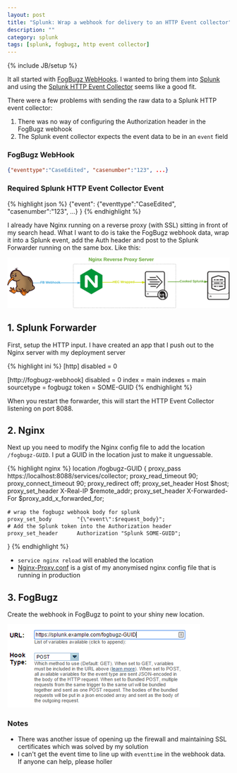 ```yaml
---
layout: post
title: "Splunk: Wrap a webhook for delivery to an HTTP Event collector"
description: ""
category: splunk
tags: [splunk, fogbugz, http event collector]
---
```

{% include JB/setup %}

It all started with [FogBugz WebHooks](http://help.fogcreek.com/10800/webhooks).  I wanted to bring them into [Splunk](http://splunk.com) and using the [Splunk HTTP Event Collector](http://docs.splunk.com/Documentation/Splunk/latest/Data/UsetheHTTPEventCollector) seems like a good fit.

There were a few problems with sending the raw data to a Splunk HTTP event collector:

1. There was no way of configuring the Authorization header in the FogBugz webhook
2. The Splunk event collector expects the event data to be in an `event` field

### FogBugz WebHook

```json
{"eventtype":"CaseEdited", "casenumber":"123", ...}
```

### Required Splunk HTTP Event Collector Event

{% highlight json %}
{"event": {"eventtype":"CaseEdited", "casenumber":"123", ...} }
{% endhighlight %}

I already have Nginx running on a reverse proxy (with SSL) sitting in front of my search head.  What I want to do is take the FogBugz webhook data, wrap it into a Splunk event, add the Auth header and post to the Splunk Forwarder running on the same box. Like this:

![Webhook Architecture](/assets/FogBugzWebhookArchitecture.png)

## 1. Splunk Forwarder

First, setup the HTTP input.  I have created an app that I push out to the Nginx server with my deployment server

{% highlight ini %}
[http]
disabled = 0

[http://fogbugz-webhook]
disabled = 0
index = main
indexes = main
sourcetype = fogbugz
token = SOME-GUID
{% endhighlight %}

When you restart the forwarder, this will start the HTTP Event Collector listening on port 8088.

## 2. Nginx
Next up you need to modify the Nginx config file to add the location `/fogbugz-GUID`.  I put a GUID in the location just to make it unguessable.

{% highlight nginx %}
location /fogbugz-GUID {
    proxy_pass            https://localhost:8088/services/collector;
    proxy_read_timeout    90;
    proxy_connect_timeout 90;
    proxy_redirect        off;
    proxy_set_header      Host $host;
    proxy_set_header      X-Real-IP $remote_addr;
    proxy_set_header      X-Forwarded-For $proxy_add_x_forwarded_for;

    # wrap the fogbugz webhook body for splunk
    proxy_set_body        "{\"event\":$request_body}";
    # Add the Splunk token into the Authorization header
    proxy_set_header      Authorization "Splunk SOME-GUID";
  }
{% endhighlight %}

* `service nginx reload` will enabled the location
* [Nginx-Proxy.conf](https://gist.github.com/oxo42/ae3c8a0d4c05749aed50) is a gist of my anonymised nginx config file that is running in production

## 3. FogBugz

Create the webhook in FogBugz to point to your shiny new location.

![FogBugz Webhook Setup](/assets/FogBugzWebhookSetup.png)

### Notes

* There was another issue of opening up the firewall and maintaining SSL certificates which was solved by my solution
* I can't get the event time to line up with `eventtime` in the webhook data.  If anyone can help, please holler
